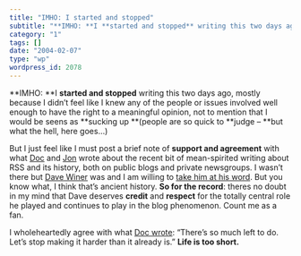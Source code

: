 ```yaml
---
title: "IMHO: I started and stopped"
subtitle: "**IMHO: **I **started and stopped** writing this two days ago, mostly because I didn’t feel like I k..."
category: "1"
tags: []
date: "2004-02-07"
type: "wp"
wordpress_id: 2078
---
```

**IMHO: **I **started and stopped** writing this two days ago, mostly because I didn’t feel like I knew any of the people or issues involved well enough to have the right to a meaningful opinion, not to mention that I would be seens as **sucking up **(people are so quick to **judge – **but what the hell, here goes…) 

But I just feel like I must post a brief note of **support and agreement** with what [Doc](http://doc.weblogs.com/2004/02/06#peaceOut) and [Jon](http://weblog.infoworld.com/udell/2004/02/06.html#a911) wrote about the recent bit of mean-spirited writing about RSS and its history, both on public blogs and private newsgroups. I wasn’t there but [Dave Winer](http://www.scripting.com) was and I am willing to [take him at his word](http://archive.scripting.com/2004/02/05#When:1:30:34PM). But you know what, I think that’s ancient history. **So for the record**: theres no doubt in my mind that Dave deserves **credit** and **respect** for the totally central role he played and continues to play in the blog phenomenon. Count me as a fan.

I wholeheartedly agree with what [Doc wrote](http://doc.weblogs.com/2004/02/06#peaceOut): “There’s so much left to do. Let’s stop making it harder than it already is.” **Life is too short.**